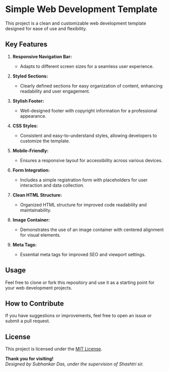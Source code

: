 # Simple Web Development Template

This project is a clean and customizable web development template designed for ease of use and flexibility.

## Key Features

1. **Responsive Navigation Bar:**
   - Adapts to different screen sizes for a seamless user experience.

2. **Styled Sections:**
   - Clearly defined sections for easy organization of content, enhancing readability and user engagement.

3. **Stylish Footer:**
   - Well-designed footer with copyright information for a professional appearance.

4. **CSS Styles:**
   - Consistent and easy-to-understand styles, allowing developers to customize the template.

5. **Mobile-Friendly:**
   - Ensures a responsive layout for accessibility across various devices.

6. **Form Integration:**
   - Includes a simple registration form with placeholders for user interaction and data collection.

7. **Clean HTML Structure:**
   - Organized HTML structure for improved code readability and maintainability.

8. **Image Container:**
   - Demonstrates the use of an image container with centered alignment for visual elements.

9. **Meta Tags:**
   - Essential meta tags for improved SEO and viewport settings.

## Usage

Feel free to clone or fork this repository and use it as a starting point for your web development projects.

## How to Contribute

If you have suggestions or improvements, feel free to open an issue or submit a pull request.

## License

This project is licensed under the [MIT License](LICENSE).

**Thank you for visiting!**  
*Designed by Subhankar Das, under the supervision of Shashtri sir.*
